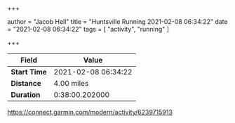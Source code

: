 +++

author = "Jacob Hell"
title = "Huntsville Running 2021-02-08 06:34:22"
date = "2021-02-08 06:34:22"
tags = [
    "activity", "running"
]

+++

<!--more-->

|Field  |Value  |
|--- | --- |
|**Start Time**|2021-02-08 06:34:22|
|**Distance**|4.00 miles|
|**Duration**|0:38:00.202000|

https://connect.garmin.com/modern/activity/6239715913